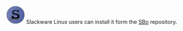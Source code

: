 ---
---

![](/imgs/distros/slackware.png)
Slackware Linux users can install it form the [SBo](http://slackbuilds.org/result/?search=razor&sv=) repository.
